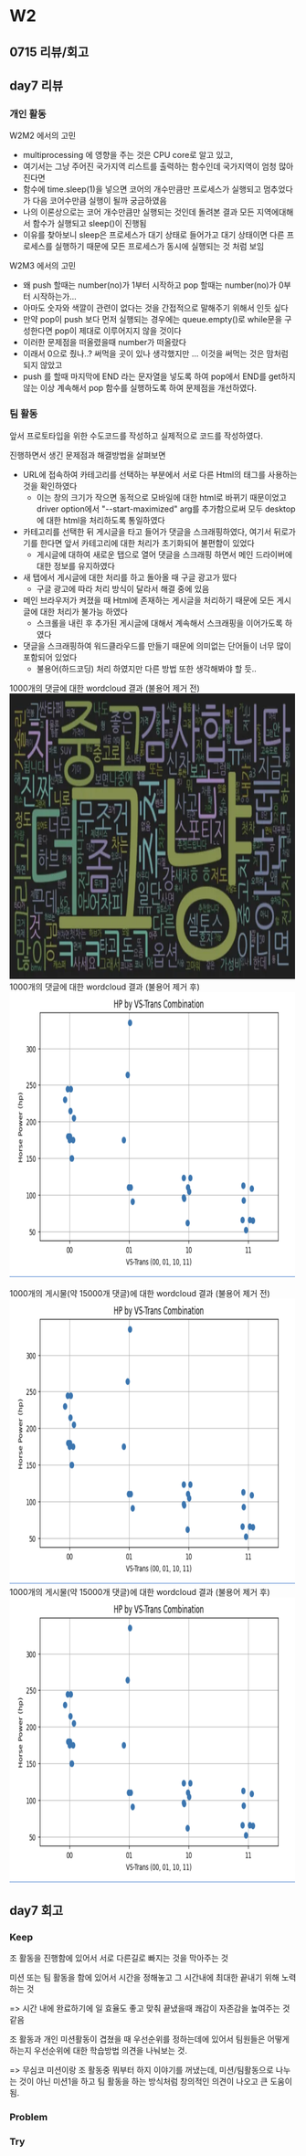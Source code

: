 # W2

## 0715 리뷰/회고

## day7 리뷰

### 개인 활동

W2M2 에서의 고민
- multiprocessing 에 영향을 주는 것은 CPU core로 알고 있고, 
- 여기서는 그냥 주어진 국가지역 리스트를 출력하는 함수인데 국가지역이 엄청 많아진다면
- 함수에 time.sleep(1)을 넣으면 코어의 개수만큼만 프로세스가 실행되고 멈추었다가 다음 코어수만큼 실행이 될까 궁금하였음
- 나의 이론상으로는 코어 개수만큼만 실행되는 것인데 돌려본 결과 모든 지역에대해서 함수가 실행되고 sleep()이 진행됨
- 이유를 찾아보니 sleep은 프로세스가 대기 상태로 들어가고 대기 상태이면 다른 프로세스를 실행하기 때문에 모든 프로세스가 동시에 실행되는 것 처럼 보임

W2M3 에서의 고민
- 왜 push 할때는 number(no)가 1부터 시작하고 pop 할때는 number(no)가 0부터 시작하는가...
- 아마도 숫자와 색깔이 관련이 없다는 것을 간접적으로 말해주기 위해서 인듯 싶다
- 만약 pop이 push 보다 먼저 실행되는 경우에는 queue.empty()로 while문을 구성한다면 pop이 제대로 이루어지지 않을 것이다
- 이러한 문제점을 떠올렸을때 number가 떠올랐다
- 이래서 0으로 줬나..? 써먹을 곳이 있나 생각했지만 ... 이것을 써먹는 것은 맘처럼 되지 않았고
- push 를 할때 마지막에 END 라는 문자열을 넣도록 하여 pop에서 END를 get하지 않는 이상 계속해서 pop 함수를 실행하도록 하여 문제점을 개선하였다.

### 팀 활동

앞서 프로토타입을 위한 수도코드를 작성하고 실제적으로 코드를 작성하였다.

진행하면서 생긴 문제점과 해결방법을 살펴보면

- URL에 접속하여 카테고리를 선택하는 부분에서 서로 다른 Html의 태그를 사용하는 것을 확인하였다
  - 이는 창의 크기가 작으면 동적으로 모바일에 대한 html로 바뀌기 때문이었고 driver option에서 "--start-maximized" arg를 추가함으로써 모두 desktop에 대한 html을 처리하도록 통일하였다
- 카테고리를 선택한 뒤 게시글을 타고 들어가 댓글을 스크래핑하였다, 여기서 뒤로가기를 한다면 앞서 카테고리에 대한 처리가 초기화되어 불편함이 있었다
  - 게시글에 대하여 새로운 탭으로 열어 댓글을 스크래핑 하면서 메인 드라이버에대한 정보를 유지하였다
- 새 탭에서 게시글에 대한 처리를 하고 돌아올 때 구글 광고가 떴다
  - 구글 광고에 따라 처리 방식이 달라서 해결 중에 있음
- 메인 브라우저가 켜졌을 때 Html에 존재하는 게시글을 처리하기 때문에 모든 게시글에 대한 처리가 불가능 하였다
  - 스크롤을 내린 후 추가된 게시글에 대해서 계속해서 스크래핑을 이어가도록 하였다
- 댓글을 스크래핑하여 워드클라우드를 만들기 때문에 의미없는 단어들이 너무 많이 포함되어 있었다
  - 불용어(하드코딩) 처리 하였지만 다른 방법 또한 생각해봐야 할 듯..

1000개의 댓글에 대한 wordcloud 결과 (불용어 제거 전)
<img src="https://github.com/sejjong/private_wiki/blob/main/missions/W2/1000_comment_not.webp" width="500" height="500"/>
1000개의 댓글에 대한 wordcloud 결과 (불용어 제거 후)
<img src="https://github.com/sejjong/private_wiki/blob/main/missions/W1/HP%20by%20VS-Trans.png" width="500" height="500"/>

1000개의 게시물(약 15000개 댓글)에 대한 wordcloud 결과 (불용어 제거 전)
<img src="https://github.com/sejjong/private_wiki/blob/main/missions/W1/HP%20by%20VS-Trans.png" width="500" height="500"/>
1000개의 게시물(약 15000개 댓글)에 대한 wordcloud 결과 (불용어 제거 후)
<img src="https://github.com/sejjong/private_wiki/blob/main/missions/W1/HP%20by%20VS-Trans.png" width="500" height="500"/>

## day7 회고

### Keep
조 활동을 진행함에 있어서 서로 다른길로 빠지는 것을 막아주는 것

미션 또는 팀 활동을 함에 있어서 시간을 정해놓고 그 시간내에 최대한 끝내기 위해 노력하는 것

=> 시간 내에 완료하기에 일 효율도 좋고 맞춰 끝냈을때 쾌감이 자존감을 높여주는 것 같음

조 활동과 개인 미션활동이 겹쳤을 때 우선순위를 정하는데에 있어서 팀원들은 어떻게 하는지 우선순위에 대한 학습방법 의견을 나눠보는 것.

=> 무심코 미션이랑 조 활동중 뭐부터 하지 이야기를 꺼냈는데, 미션/팀활동으로 나누는 것이 아닌 미션1을 하고 팀 활동을 하는 방식처럼 창의적인 의견이 나오고 큰 도움이 됨.

### Problem


### Try


